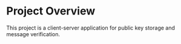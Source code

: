 # Project Overview
This project is a client-server application for public key storage and message verification.
